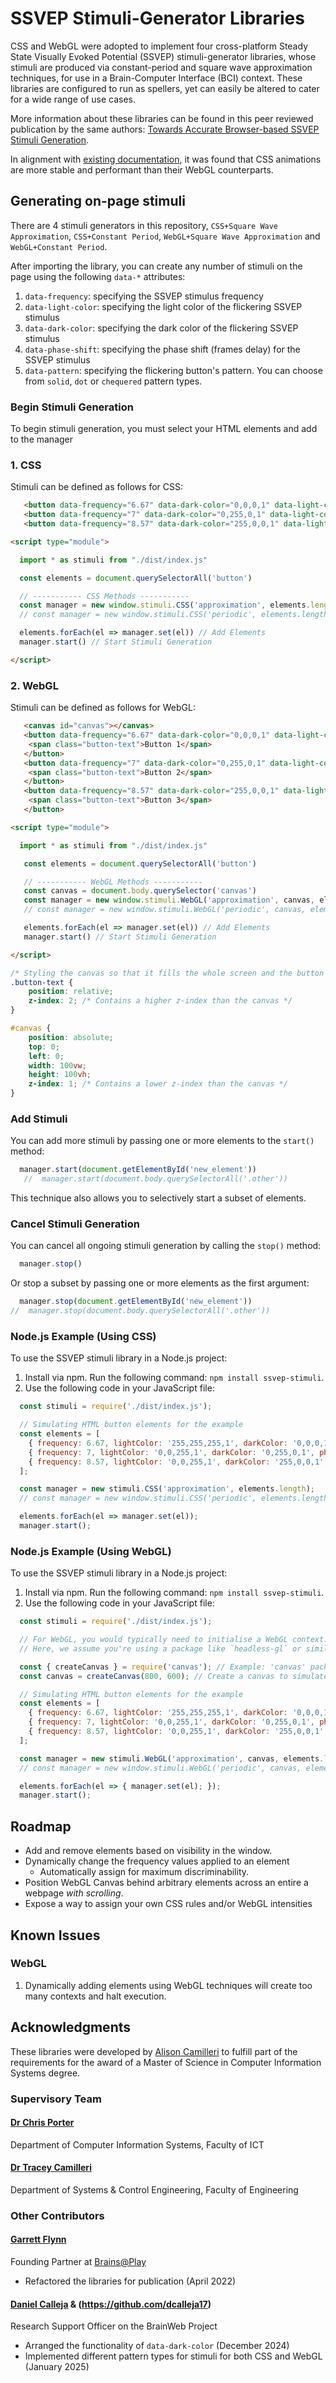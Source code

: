 # SSVEP Stimuli-Generator Libraries

CSS and WebGL were adopted to implement four cross-platform Steady State Visually Evoked Potential (SSVEP) stimuli-generator libraries, whose stimuli are produced via constant-period and square wave approximation techniques, for use in a Brain-Computer Interface (BCI) context. These libraries are configured to run as spellers, yet can easily be altered to cater for a wide range of use cases.

More information about these libraries can be found in this peer reviewed publication by the same authors: [Towards Accurate Browser-based SSVEP Stimuli Generation](https://www.scitepress.org/Papers/2020/101594/pdf/index.html).

In alignment with [existing documentation](https://developer.mozilla.org/en-US/docs/Web/Performance/CSS_JavaScript_animation_performance), it was found that CSS animations are more stable and performant than their WebGL counterparts.

## Generating on-page stimuli
There are 4 stimuli generators in this repository, `CSS+Square Wave Approximation`, `CSS+Constant Period`, `WebGL+Square Wave Approximation` and `WebGL+Constant Period`.

After importing the library, you can create any number of stimuli on the page using the following `data-*` attributes:

1. `data-frequency`: specifying the SSVEP stimulus frequency
2. `data-light-color`: specifying the light color of the flickering SSVEP stimulus
3. `data-dark-color`: specifying the dark color of the flickering SSVEP stimulus 
4. `data-phase-shift`: specifying the phase shift (frames delay) for the SSVEP stimulus
5. `data-pattern`: specifying the flickering button's pattern. You can choose from `solid`, `dot` or `chequered` pattern types.

### Begin Stimuli Generation
To begin stimuli generation, you must select your HTML elements and add to the manager

### 1. CSS
Stimuli can be defined as follows for CSS:

```html
   <button data-frequency="6.67" data-dark-color="0,0,0,1" data-light-color="255,255,255,1" data-phase-shift="0" data-pattern="solid">Button 1</button>
   <button data-frequency="7" data-dark-color="0,255,0,1" data-light-color="0,0,255,1" data-phase-shift="0" data-pattern="chequered">Button 2</button>
   <button data-frequency="8.57" data-dark-color="255,0,0,1" data-light-color="0,0,255,1" data-phase-shift="0" data-pattern="dot">Button 3</button>
```

```html
<script type="module">

  import * as stimuli from "./dist/index.js"

  const elements = document.querySelectorAll('button')

  // ----------- CSS Methods -----------
  const manager = new window.stimuli.CSS('approximation', elements.length)
  // const manager = new window.stimuli.CSS('periodic', elements.length)   

  elements.forEach(el => manager.set(el)) // Add Elements
  manager.start() // Start Stimuli Generation

</script>
```


### 2. WebGL
Stimuli can be defined as follows for WebGL:

```html
   <canvas id="canvas"></canvas>
   <button data-frequency="6.67" data-dark-color="0,0,0,1" data-light-color="255,255,255,1" data-phase-shift="0" data-pattern="solid">
    <span class="button-text">Button 1</span>
   </button>
   <button data-frequency="7" data-dark-color="0,255,0,1" data-light-color="0,0,255,1" data-phase-shift="0" data-pattern="chequered">
    <span class="button-text">Button 2</span>
   </button>
   <button data-frequency="8.57" data-dark-color="255,0,0,1" data-light-color="0,0,255,1" data-phase-shift="0" data-pattern="dot">
    <span class="button-text">Button 3</span>
   </button>
```

```html
<script type="module">

  import * as stimuli from "./dist/index.js"

   const elements = document.querySelectorAll('button')

   // ----------- WebGL Methods -----------
   const canvas = document.body.querySelector('canvas')
   const manager = new window.stimuli.WebGL('approximation', canvas, elements.length)
   // const manager = new window.stimuli.WebGL('periodic', canvas, elements.length) 

   elements.forEach(el => manager.set(el)) // Add Elements
   manager.start() // Start Stimuli Generation

</script>
```

```css 
/* Styling the canvas so that it fills the whole screen and the button text above the canvas */
.button-text {
    position: relative;
    z-index: 2; /* Contains a higher z-index than the canvas */   
}

#canvas {
    position: absolute;
    top: 0;
    left: 0;
    width: 100vw;
    height: 100vh;
    z-index: 1; /* Contains a lower z-index than the canvas */
}
```


### Add Stimuli
You can add more stimuli by passing one or more elements to the `start()` method:

``` javascript
  manager.start(document.getElementById('new_element'))
   //  manager.start(document.body.querySelectorAll('.other'))
```

This technique also allows you to selectively start a subset of elements.

### Cancel Stimuli Generation
You can cancel all ongoing stimuli generation by calling the `stop()` method:

``` javascript
  manager.stop()
```

Or stop a subset by passing one or more elements as the first argument:

``` javascript
  manager.stop(document.getElementById('new_element'))
//  manager.stop(document.body.querySelectorAll('.other'))
```


### Node.js Example (Using CSS)
To use the SSVEP stimuli library in a Node.js project:
  1. Install via npm. Run the following command: `npm install ssvep-stimuli`.
  2. Use the following code in your JavaScript file:

```javascript 
  const stimuli = require('./dist/index.js');

  // Simulating HTML button elements for the example
  const elements = [
    { frequency: 6.67, lightColor: '255,255,255,1', darkColor: '0,0,0,1', phaseShift: 0, pattern: 'solid' },
    { frequency: 7, lightColor: '0,0,255,1', darkColor: '0,255,0,1', phaseShift: 0, pattern: 'chequered' },
    { frequency: 8.57, lightColor: '0,0,255,1', darkColor: '255,0,0,1', phaseShift: 0, pattern: 'dot' }
  ];

  const manager = new stimuli.CSS('approximation', elements.length);
  // const manager = new window.stimuli.CSS('periodic', elements.length)   

  elements.forEach(el => manager.set(el));
  manager.start();
```


### Node.js Example (Using WebGL)
To use the SSVEP stimuli library in a Node.js project:
  1. Install via npm. Run the following command: `npm install ssvep-stimuli`.
  2. Use the following code in your JavaScript file:

```javascript 
  const stimuli = require('./dist/index.js');

  // For WebGL, you would typically need to initialise a WebGL context.
  // Here, we assume you're using a package like `headless-gl` or similar.

  const { createCanvas } = require('canvas'); // Example: 'canvas' package for WebGL context in Node.js
  const canvas = createCanvas(800, 600); // Create a canvas to simulate the WebGL context

  // Simulating HTML button elements for the example
  const elements = [
    { frequency: 6.67, lightColor: '255,255,255,1', darkColor: '0,0,0,1', phaseShift: 0, pattern: 'solid' },
    { frequency: 7, lightColor: '0,0,255,1', darkColor: '0,255,0,1', phaseShift: 0, pattern: 'chequered' },
    { frequency: 8.57, lightColor: '0,0,255,1', darkColor: '255,0,0,1', phaseShift: 0, pattern: 'dot' }
  ];

  const manager = new stimuli.WebGL('approximation', canvas, elements.length);
  // const manager = new window.stimuli.WebGL('periodic', canvas, elements.length) 

  elements.forEach(el => { manager.set(el); });
  manager.start();
```


## Roadmap
- Add and remove elements based on visibility in the window.
- Dynamically change the frequency values applied to an element
   - Automatically assign for maximum discriminability.
- Position WebGL Canvas behind arbitrary elements across an entire a webpage *with scrolling*.
- Expose a way to assign your own CSS rules and/or WebGL intensities


## Known Issues
### WebGL
1. Dynamically adding elements using WebGL techniques will create too many contexts and halt execution.

## Acknowledgments
These libraries were developed by [Alison Camilleri](https://github.com/alison-camilleri) to fulfill part of the requirements for the award of a Master of Science in Computer Information Systems degree.

### Supervisory Team
####  [Dr Chris Porter](https://www.um.edu.mt/profile/chrisporter)
Department of Computer Information Systems, Faculty of ICT

####  [Dr Tracey Camilleri](https://www.um.edu.mt/profile/traceycamilleri)
Department of Systems & Control Engineering, Faculty of Engineering

### Other Contributors
#### [Garrett Flynn](https://github.com/garrettmflynn)
Founding Partner at [Brains@Play](https://github.com/brainsatplay) 
  - Refactored the libraries for publication (April 2022)

#### [Daniel Calleja](https://github.com/daniel-calleja17) & (https://github.com/dcalleja17)
Research Support Officer on the BrainWeb Project
  - Arranged the functionality of `data-dark-color` (December 2024)
  - Implemented different pattern types for stimuli for both CSS and WebGL (January 2025)